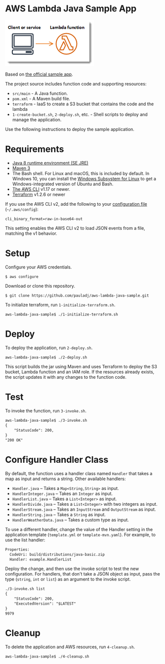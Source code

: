 # AWS Lambda Java Sample App

![Architecture](./images/sample-java-basic.png)

Based on [the official sample app](https://github.com/awsdocs/aws-lambda-developer-guide/tree/main/sample-apps/java-basic).

The project source includes function code and supporting resources:
- `src/main` - A Java function.
- `pom.xml` - A Maven build file.
- `terraform` - IaaS to create a S3 bucket that contains the code and the lambda
- `1-create-bucket.sh`, `2-deploy.sh`, etc. - Shell scripts to deploy and manage the application.

Use the following instructions to deploy the sample application.

# Requirements
- [Java 8 runtime environment (SE JRE)](https://www.oracle.com/java/technologies/javase-downloads.html)
- [Maven 3](https://maven.apache.org/docs/history.html)
- The Bash shell. For Linux and macOS, this is included by default. In Windows 10, you can install the [Windows Subsystem for Linux](https://docs.microsoft.com/en-us/windows/wsl/install-win10) to get a Windows-integrated version of Ubuntu and Bash.
- [The AWS CLI](https://docs.aws.amazon.com/cli/latest/userguide/cli-chap-install.html) v1.17 or newer.
- [Terraform](https://developer.hashicorp.com/terraform/downloads) v1.2.6 or newer

If you use the AWS CLI v2, add the following to your [configuration file](https://docs.aws.amazon.com/cli/latest/userguide/cli-configure-files.html) (`~/.aws/config`):

```
cli_binary_format=raw-in-base64-out
```

This setting enables the AWS CLI v2 to load JSON events from a file, matching the v1 behavior.

# Setup

Configure your AWS credentials.

    $ aws configure

Download or clone this repository.

    $ git clone https://github.com/pauladj/aws-lambda-java-sample.git

To initialize terraform, run `1-initialize-terraform.sh`.

    aws-lambda-java-sample$ ./1-initialize-terraform.sh

# Deploy
To deploy the application, run `2-deploy.sh`.

    aws-lambda-java-sample$ ./2-deploy.sh

This script builds the jar using Maven and uses Terraform to deploy the S3 bucket, Lambda function and an IAM role. If the resources already exists, the script updates it with any changes to the function code.

# Test
To invoke the function, run `3-invoke.sh`.

    aws-lambda-java-sample$ ./3-invoke.sh
    {
        "StatusCode": 200,
    }
    "200 OK"

# Configure Handler Class

By default, the function uses a handler class named `Handler` that takes a map as input and returns a string. Other available handlers:

- `Handler.java` – Takes a `Map<String,String>` as input.
- `HandlerInteger.java` – Takes an `Integer` as input.
- `HandlerList.java` – Takes a `List<Integer>` as input.
- `HandlerDivide.java` – Takes a `List<Integer>` with two integers as input.
- `HandlerStream.java` – Takes an `InputStream` and `OutputStream` as input.
- `HandlerString.java` – Takes a `String` as input.
- `HandlerWeatherData.java` – Takes a custom type as input.

To use a different handler, change the value of the Handler setting in the application template (`template.yml` or `template-mvn.yaml`). For example, to use the list handler:

    Properties:
      CodeUri: build/distributions/java-basic.zip
      Handler: example.HandlerList

Deploy the change, and then use the invoke script to test the new configuration. For handlers, that don't take a JSON object as input, pass the type (`string`, `int` or `list`) as an argument to the invoke script.

    ./3-invoke.sh list
    {
        "StatusCode": 200,
        "ExecutedVersion": "$LATEST"
    }
    9979

# Cleanup
To delete the application and AWS resources, run `4-cleanup.sh`.

    aws-lambda-java-sample$ ./4-cleanup.sh
